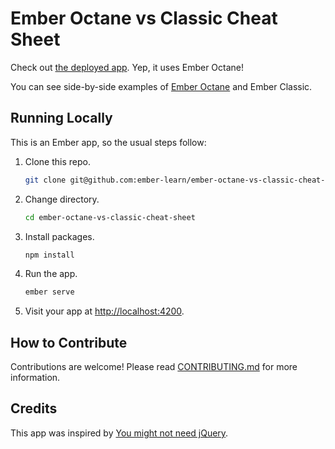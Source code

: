 # Ember Octane vs Classic Cheat Sheet

Check out [the deployed app](https://ember-learn.github.io/ember-octane-vs-classic-cheat-sheet/). Yep, it uses Ember Octane!

You can see side-by-side examples of [Ember Octane](https://emberjs.com/editions/octane) and Ember Classic.


## Running Locally

This is an Ember app, so the usual steps follow:

1. Clone this repo.
    ```bash
    git clone git@github.com:ember-learn/ember-octane-vs-classic-cheat-sheet.git
    ```
1. Change directory.
    ```bash
    cd ember-octane-vs-classic-cheat-sheet
    ```
1. Install packages.
    ```bash
    npm install
    ```
1. Run the app.
    ```bash
    ember serve
    ```
1. Visit your app at [http://localhost:4200](http://localhost:4200).


## How to Contribute

Contributions are welcome! Please read [CONTRIBUTING.md](CONTRIBUTING.md) for more information.


## Credits

This app was inspired by [You might not need jQuery](http://youmightnotneedjquery.com/).
